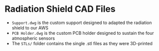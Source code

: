 # Radiation Shield CAD Files

 - `Support.dwg` is the custom support designed to adapted the radiation shield to our AWS
 - `PCB Holder.dwg` is the custom PCB holder designed to sustain the four atmospheric sensors
 - The `STLs/` folder contains the single .stl files as they were 3D-printed
